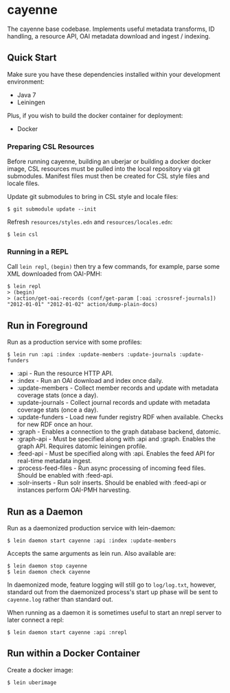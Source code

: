 # cayenne

The cayenne base codebase. Implements useful metadata transforms, ID handling, a resource API, OAI metadata
download and ingest / indexing.

## Quick Start

Make sure you have these dependencies installed within your development environment:

- Java 7
- Leiningen

Plus, if you wish to build the docker container for deployment:

- Docker

### Preparing CSL Resources

Before running cayenne, building an uberjar or building a docker docker image, CSL resources
must be pulled into the local repository via git submodules. Manifest files must then be
created for CSL style files and locale files.

Update git submodules to bring in CSL style and locale files:

    $ git submodule update --init

Refresh `resources/styles.edn` and `resources/locales.edn`:

    $ lein csl

### Running in a REPL

Call `lein repl`, `(begin)` then try a few commands, for example, parse some XML downloaded from
OAI-PMH:

    $ lein repl
    > (begin)
	> (action/get-oai-records (conf/get-param [:oai :crossref-journals]) "2012-01-01" "2012-01-02" action/dump-plain-docs)

## Run in Foreground

Run as a production service with some profiles:

    $ lein run :api :index :update-members :update-journals :update-funders

- :api - Run the resource HTTP API.
- :index - Run an OAI download and index once daily.
- :update-members - Collect member records and update with metadata coverage stats (once a day).
- :update-journals - Collect journal records and update with metadata coverage stats (once a day).
- :update-funders - Load new funder registry RDF when available. Checks for new RDF once an hour.
- :graph - Enables a connection to the graph database backend, datomic.
- :graph-api - Must be specified along with :api and :graph. Enables the graph API. Requires datomic leiningen profile.
- :feed-api - Must be specified along with :api. Enables the feed API for real-time metadata ingest.
- :process-feed-files - Run async processing of incoming feed files. Should be enabled with :feed-api.
- :solr-inserts - Run solr inserts. Should be enabled with :feed-api or instances perform OAI-PMH harvesting.

## Run as a Daemon

Run as a daemonized production service with lein-daemon:

    $ lein daemon start cayenne :api :index :update-members

Accepts the same arguments as lein run. Also available are:

    $ lein daemon stop cayenne
    $ lein daemon check cayenne

In daemonized mode, feature logging will still go to `log/log.txt`, however,
standard out from the daemonized process's start up phase will be sent to
`cayenne.log` rather than standard out.

When running as a daemon it is sometimes useful to start an nrepl server
to later connect a repl:

    $ lein daemon start cayenne :api :nrepl

## Run within a Docker Container

Create a docker image:

    $ lein uberimage

